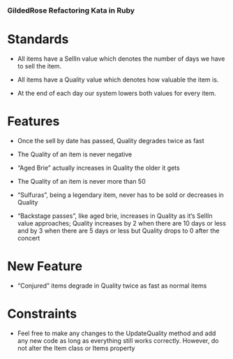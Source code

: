 ### GildedRose Refactoring Kata in Ruby

# Standards

- All items have a SellIn value which denotes the number of days we have to sell the item.

- All items have a Quality value which denotes how valuable the item is.

- At the end of each day our system lowers both values for every item.

# Features

- Once the sell by date has passed, Quality degrades twice as fast

- The Quality of an item is never negative

- “Aged Brie” actually increases in Quality the older it gets

- The Quality of an item is never more than 50

- “Sulfuras”, being a legendary item, never has to be sold or decreases in Quality

- “Backstage passes”, like aged brie, increases in Quality as it’s SellIn value approaches; Quality increases by 2 when there are 10 days or less and by 3 when there are 5 days or less but Quality drops to 0 after the concert

# New Feature

- “Conjured” items degrade in Quality twice as fast as normal items



# Constraints
 
- Feel free to make any changes to the UpdateQuality method and add any new code as long as everything still works correctly. However, do not alter the Item class or Items property

